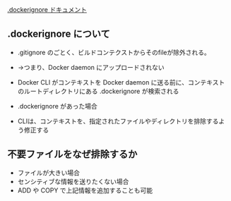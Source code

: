 [.dockerignore ドキュメント](https://docs.docker.com/engine/reference/builder/#dockerignore-file)






## .dockerignore について
* .gitignore のごとく、ビルドコンテクストからそのfileが除外される。



* →つまり、Docker daemon にアップロードされない

* Docker CLI がコンテキストを Docker daemon に送る前に、コンテキストのルートディレクトリにある .dockerignore が検索される




* .dockerignore があった場合
* CLIは、コンテキストを、指定されたファイルやディレクトリを排除するよう修正する





## 不要ファイルをなぜ排除するか
* ファイルが大きい場合
* センシティブな情報を送りたくない場合
* ADD や COPY で上記情報を追加することも可能
